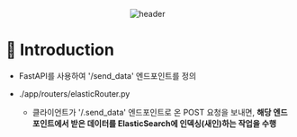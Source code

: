 <div align="center">

![header](https://capsule-render.vercel.app/api?type=soft&color=random&text=ElasticSearch%20API%20Server)

</div>

# 📌 Introduction
- FastAPI를 사용하여 '/send_data' 엔드포인트를 정의

- ./app/routers/elasticRouter.py
  - 클라이언트가 '/.send_data' 엔드포인트로 온 POST 요청을 보내면, <strong>해당 엔드포인트에서 받은 데이터를 ElasticSearch에 인덱싱(새인)하는 작업을 수행</strong>



